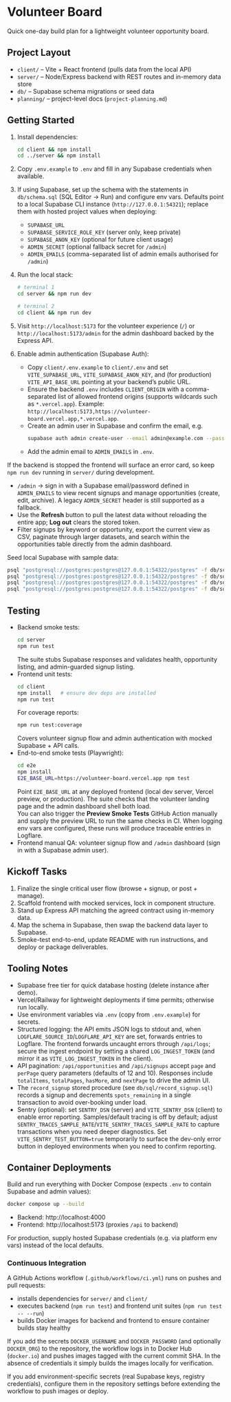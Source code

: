 # Volunteer Board

Quick one-day build plan for a lightweight volunteer opportunity board.

## Project Layout

- `client/` – Vite + React frontend (pulls data from the local API)
- `server/` – Node/Express backend with REST routes and in-memory data store
- `db/` – Supabase schema migrations or seed data
- `planning/` – project-level docs (`project-planning.md`)

## Getting Started

1. Install dependencies:
   ```bash
   cd client && npm install
   cd ../server && npm install
   ```
2. Copy `.env.example` to `.env` and fill in any Supabase credentials when available.
3. If using Supabase, set up the schema with the statements in `db/schema.sql` (SQL Editor → Run) and configure env vars. Defaults point to a local Supabase CLI instance (`http://127.0.0.1:54321`); replace them with hosted project values when deploying:
   - `SUPABASE_URL`
   - `SUPABASE_SERVICE_ROLE_KEY` (server only, keep private)
   - `SUPABASE_ANON_KEY` (optional for future client usage)
   - `ADMIN_SECRET` (optional fallback secret for `/admin`)
   - `ADMIN_EMAILS` (comma-separated list of admin emails authorised for `/admin`)
4. Run the local stack:
   ```bash
   # terminal 1
   cd server && npm run dev

   # terminal 2
   cd client && npm run dev
   ```
5. Visit `http://localhost:5173` for the volunteer experience (`/`) or `http://localhost:5173/admin` for the admin dashboard backed by the Express API.

6. Enable admin authentication (Supabase Auth):
   - Copy `client/.env.example` to `client/.env` and set `VITE_SUPABASE_URL`, `VITE_SUPABASE_ANON_KEY`, and (for production) `VITE_API_BASE_URL` pointing at your backend’s public URL.
   - Ensure the backend `.env` includes `CLIENT_ORIGIN` with a comma-separated list of allowed frontend origins (supports wildcards such as `*.vercel.app`). Example: `http://localhost:5173,https://volunteer-board.vercel.app,*.vercel.app`.
   - Create an admin user in Supabase and confirm the email, e.g.
     ```bash
     supabase auth admin create-user --email admin@example.com --password "YourSecurePass123" --email-confirm true
     ```
   - Add the admin email to `ADMIN_EMAILS` in `.env`.

If the backend is stopped the frontend will surface an error card, so keep `npm run dev` running in `server/` during development.

- `/admin` → sign in with a Supabase email/password defined in `ADMIN_EMAILS` to view recent signups and manage opportunities (create, edit, archive). A legacy `ADMIN_SECRET` header is still supported as a fallback.
- Use the **Refresh** button to pull the latest data without reloading the entire app; **Log out** clears the stored token.
- Filter signups by keyword or opportunity, export the current view as CSV, paginate through larger datasets, and search within the opportunities table directly from the admin dashboard.

Seed local Supabase with sample data:
```bash
psql "postgresql://postgres:postgres@127.0.0.1:54322/postgres" -f db/schema.sql
psql "postgresql://postgres:postgres@127.0.0.1:54322/postgres" -f db/sql/seed-opportunities.sql
psql "postgresql://postgres:postgres@127.0.0.1:54322/postgres" -f db/sql/seed-signups.sql
psql "postgresql://postgres:postgres@127.0.0.1:54322/postgres" -f db/sql/record_signup.sql
```

## Testing

- Backend smoke tests:  
  ```bash
  cd server
  npm run test
  ```
  The suite stubs Supabase responses and validates health, opportunity listing, and admin-guarded signup listing.
- Frontend unit tests:  
  ```bash
  cd client
  npm install   # ensure dev deps are installed
  npm run test
  ```
  For coverage reports:
  ```bash
  npm run test:coverage
  ```
  Covers volunteer signup flow and admin authentication with mocked Supabase + API calls.
- End-to-end smoke tests (Playwright):
  ```bash
  cd e2e
  npm install
  E2E_BASE_URL=https://volunteer-board.vercel.app npm test
  ```
  Point `E2E_BASE_URL` at any deployed frontend (local dev server, Vercel preview, or production). The suite checks that the volunteer landing page and the admin dashboard shell both load.  
  You can also trigger the **Preview Smoke Tests** GitHub Action manually and supply the preview URL to run the same checks in CI. When logging env vars are configured, these runs will produce traceable entries in Logflare.
- Frontend manual QA: volunteer signup flow and `/admin` dashboard (sign in with a Supabase admin user).

## Kickoff Tasks

1. Finalize the single critical user flow (browse + signup, or post + manage).
2. Scaffold frontend with mocked services, lock in component structure.
3. Stand up Express API matching the agreed contract using in-memory data.
4. Map the schema in Supabase, then swap the backend data layer to Supabase.
5. Smoke-test end-to-end, update README with run instructions, and deploy or package deliverables.

## Tooling Notes

- Supabase free tier for quick database hosting (delete instance after demo).
- Vercel/Railway for lightweight deployments if time permits; otherwise run locally.
- Use environment variables via `.env` (copy from `.env.example`) for secrets.
- Structured logging: the API emits JSON logs to stdout and, when
  `LOGFLARE_SOURCE_ID`/`LOGFLARE_API_KEY` are set, forwards entries to Logflare.
  The frontend forwards uncaught errors through `/api/logs`; secure the ingest
  endpoint by setting a shared `LOG_INGEST_TOKEN` (and mirror it as
  `VITE_LOG_INGEST_TOKEN` in the client).
- API pagination: `/api/opportunities` and `/api/signups` accept `page` and
  `perPage` query parameters (defaults of 12 and 10). Responses include
  `totalItems`, `totalPages`, `hasMore`, and `nextPage` to drive the admin UI.
- The `record_signup` stored procedure (see `db/sql/record_signup.sql`) records
  a signup and decrements `spots_remaining` in a single transaction to avoid
  over-booking under load.
- Sentry (optional): set `SENTRY_DSN` (server) and `VITE_SENTRY_DSN` (client) to
  enable error reporting. Samples/default tracing is off by default; adjust
  `SENTRY_TRACES_SAMPLE_RATE`/`VITE_SENTRY_TRACES_SAMPLE_RATE` to capture
  transactions when you need deeper diagnostics. Set
  `VITE_SENTRY_TEST_BUTTON=true` temporarily to surface the dev-only error
  button in deployed environments when you need to confirm reporting.

## Container Deployments

Build and run everything with Docker Compose (expects `.env` to contain Supabase and admin values):

```bash
docker compose up --build
```

- Backend: http://localhost:4000  
- Frontend: http://localhost:5173 (proxies `/api` to backend)

For production, supply hosted Supabase credentials (e.g. via platform env vars) instead of the local defaults.

### Continuous Integration

A GitHub Actions workflow (`.github/workflows/ci.yml`) runs on pushes and pull requests:

- installs dependencies for `server/` and `client/`
- executes backend (`npm run test`) and frontend unit suites (`npm run test -- --run`)
- builds Docker images for backend and frontend to ensure container builds stay healthy

If you add the secrets `DOCKER_USERNAME` and `DOCKER_PASSWORD` (and optionally `DOCKER_ORG`) to the repository, the workflow logs in to Docker Hub (`docker.io`) and pushes images tagged with the current commit SHA.
In the absence of credentials it simply builds the images locally for verification.

If you add environment-specific secrets (real Supabase keys, registry credentials), configure them in the repository settings before extending the workflow to push images or deploy.
